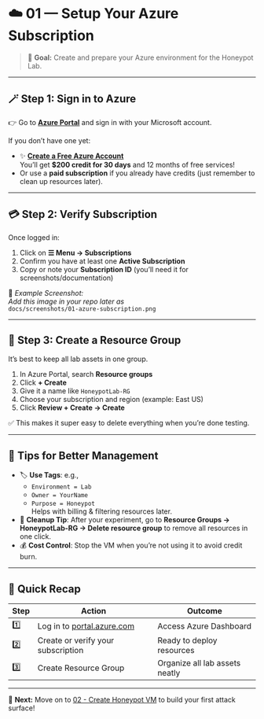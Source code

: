 # ☁️ 01 — Setup Your Azure Subscription

> 🎯 **Goal:** Create and prepare your Azure environment for the Honeypot Lab.

---

## 🪄 Step 1: Sign in to Azure
👉 Go to [**Azure Portal**](https://portal.azure.com) and sign in with your Microsoft account.

If you don’t have one yet:
- ✨ [**Create a Free Azure Account**](https://azure.microsoft.com/en-us/free/)  
  You’ll get **$200 credit for 30 days** and 12 months of free services!
- Or use a **paid subscription** if you already have credits (just remember to clean up resources later).

---

## 💳 Step 2: Verify Subscription
Once logged in:
1. Click on **☰ Menu → Subscriptions**  
2. Confirm you have at least one **Active Subscription**
3. Copy or note your **Subscription ID** (you’ll need it for screenshots/documentation)

📝 *Example Screenshot:*  
_Add this image in your repo later as_  
`docs/screenshots/01-azure-subscription.png`  

---

## 🧩 Step 3: Create a Resource Group
It’s best to keep all lab assets in one group.

1. In Azure Portal, search **Resource groups**
2. Click **+ Create**
3. Give it a name like `HoneypotLab-RG`
4. Choose your subscription and region (example: East US)
5. Click **Review + Create → Create**

✅ This makes it super easy to delete everything when you’re done testing.

---

## 🧹 Tips for Better Management
- 🏷️ **Use Tags**: e.g.,  
  - `Environment = Lab`  
  - `Owner = YourName`  
  - `Purpose = Honeypot`  
  Helps with billing & filtering resources later.
- 🧨 **Cleanup Tip**: After your experiment, go to **Resource Groups → HoneypotLab-RG → Delete resource group** to remove all resources in one click.
- 💰 **Cost Control**: Stop the VM when you’re not using it to avoid credit burn.

---

## 🧠 Quick Recap
| Step | Action | Outcome |
|------|---------|----------|
| 1️⃣ | Log in to [portal.azure.com](https://portal.azure.com) | Access Azure Dashboard |
| 2️⃣ | Create or verify your subscription | Ready to deploy resources |
| 3️⃣ | Create Resource Group | Organize all lab assets neatly |

---

🎉 **Next:** Move on to [02 - Create Honeypot VM](02-create-vm.md) to build your first attack surface!
